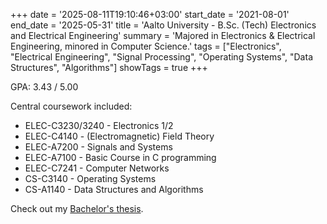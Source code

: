 +++
date = '2025-08-11T19:10:46+03:00'
start_date = '2021-08-01'
end_date = '2025-05-31'
title = 'Aalto University - B.Sc. (Tech) Electronics and Electrical Engineering'
summary = 'Majored in Electronics & Electrical Engineering, minored in Computer Science.'
tags = ["Electronics", "Electrical Engineering", "Signal Processing", "Operating Systems", "Data Structures", "Algorithms"]
showTags = true
+++

GPA: 3.43 / 5.00

Central coursework included:
- ELEC-C3230/3240 - Electronics 1/2
- ELEC-C4140 - (Electromagnetic) Field Theory 
- ELEC-A7200 - Signals and Systems 
- ELEC-A7100 - Basic Course in C programming
- ELEC-C7241 - Computer Networks 
- CS-C3140 - Operating Systems
- CS-A1140 - Data Structures and Algorithms

Check out my [Bachelor's thesis](/projects/bachelors-thesis).
